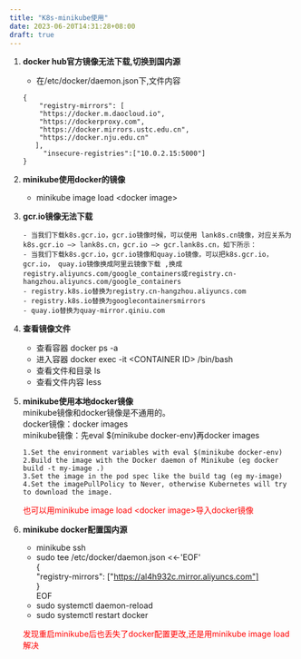 ```yaml
---
title: "K8s-minikube使用"
date: 2023-06-20T14:31:28+08:00
draft: true
---
```

1. **docker hub官方镜像无法下载,切换到国内源**
   *  在/etc/docker/daemon.json下,文件内容
    ```
    {
        "registry-mirrors": [
        "https://docker.m.daocloud.io",
        "https://dockerproxy.com",
        "https://docker.mirrors.ustc.edu.cn",
        "https://docker.nju.edu.cn"
       ],
         "insecure-registries":["10.0.2.15:5000"]
    }
    ```
2. **minikube使用docker的镜像**
   * minikube image load &lt;docker image&gt;
3. **gcr.io镜像无法下载**
   ```
   - 当我们下载k8s.gcr.io，gcr.io镜像时候，可以使用 lank8s.cn镜像，对应关系为 k8s.gcr.io –> lank8s.cn，gcr.io –> gcr.lank8s.cn，如下所示：
   - 当我们下载k8s.gcr.io，gcr.io镜像和quay.io镜像，可以把k8s.gcr.io，gcr.io， quay.io镜像换成阿里云镜像下载 ,换成registry.aliyuncs.com/google_containers或registry.cn-hangzhou.aliyuncs.com/google_containers
   - registry.k8s.io替换为registry.cn-hangzhou.aliyuncs.com
   - registry.k8s.io替换为googlecontainersmirrors
   - quay.io替换为quay-mirror.qiniu.com
   ```
4. **查看镜像文件**
   - 查看容器 docker ps -a
   - 进入容器 docker exec -it &lt;CONTAINER ID&gt; /bin/bash
   - 查看文件和目录 ls
   - 查看文件内容 less
5. **minikube使用本地docker镜像**<br>
   minikube镜像和docker镜像是不通用的。<br>
   docker镜像：docker images<br>
   minikube镜像：先eval $(minikube docker-env)再docker images
   ```
   1.Set the environment variables with eval $(minikube docker-env)
   2.Build the image with the Docker daemon of Minikube (eg docker build -t my-image .)
   3.Set the image in the pod spec like the build tag (eg my-image)
   4.Set the imagePullPolicy to Never, otherwise Kubernetes will try to download the image.
   ```

   <font color='red'>也可以用minikube image load &lt;docker image&gt;导入docker镜像</font>

6. **minikube docker配置国内源**
     - minikube ssh
     - sudo tee /etc/docker/daemon.json <<-'EOF'<br>
      {<br>
        "registry-mirrors": ["https://al4h932c.mirror.aliyuncs.com"]<br>
      }<br>
      EOF
    - sudo systemctl daemon-reload
    - sudo systemctl restart docker

    <font color='red'>发现重启minikube后也丢失了docker配置更改,还是用minikube image load解决</font>
